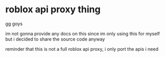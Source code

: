# roblox api proxy thing
gg goys

im not gonna provide any docs on this since im only using this for myself but i decided to share the source code anyway

reminder that this is not a full roblox api proxy, i only port the apis i need
